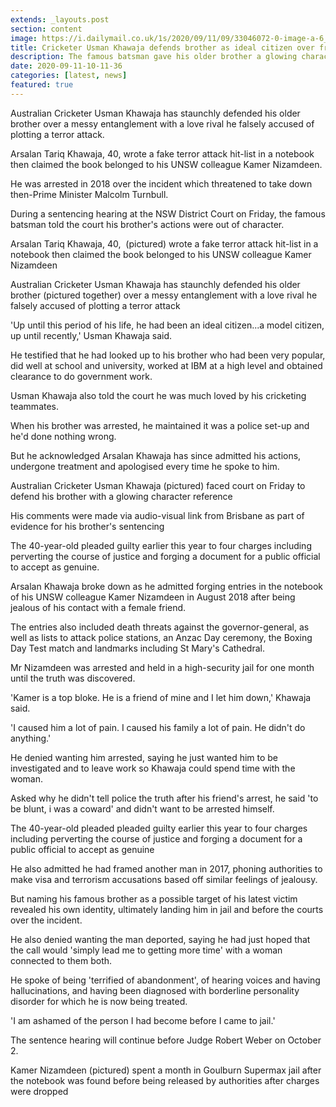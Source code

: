 ```yaml
---
extends: _layouts.post
section: content
image: https://i.dailymail.co.uk/1s/2020/09/11/09/33046072-0-image-a-6_1599813153075.jpg 
title: Cricketer Usman Khawaja defends brother as ideal citizen over framing of love rival for terror plot 
description: The famous batsman gave his older brother a glowing character reference in the NSW District court on Friday over a messy entanglement with a perceived love rival. 
date: 2020-09-11-10-11-36 
categories: [latest, news] 
featured: true 
--- 
```

Australian Cricketer Usman Khawaja has staunchly defended his older brother over a messy entanglement with a love rival he falsely accused of plotting a terror attack. 

Arsalan Tariq Khawaja, 40, wrote a fake terror attack hit-list in a notebook then claimed the book belonged to his UNSW colleague Kamer Nizamdeen.

He was arrested in 2018 over the incident which threatened to take down then-Prime Minister Malcolm Turnbull.

During a sentencing hearing at the NSW District Court on Friday, the famous batsman told the court his brother's actions were out of character. 

Arsalan Tariq Khawaja, 40,  (pictured) wrote a fake terror attack hit-list in a notebook then claimed the book belonged to his UNSW colleague Kamer Nizamdeen

 Australian Cricketer Usman Khawaja has staunchly defended his older brother (pictured together) over a messy entanglement with a love rival he falsely accused of plotting a terror attack

'Up until this period of his life, he had been an ideal citizen...a model citizen, up until recently,' Usman Khawaja said. 

He testified that he had looked up to his brother who had been very popular, did well at school and university, worked at IBM at a high level and obtained clearance to do government work.  

Usman Khawaja also told the court he was much loved by his cricketing teammates. 

When his brother was arrested, he maintained it was a police set-up and he'd done nothing wrong.

But he acknowledged Arsalan Khawaja has since admitted his actions, undergone treatment and apologised every time he spoke to him. 

Australian Cricketer Usman Khawaja (pictured) faced court on Friday to defend his brother with a glowing character reference 

His comments were made via audio-visual link from Brisbane as part of evidence for his brother's sentencing  

The 40-year-old pleaded guilty earlier this year to four charges including perverting the course of justice and forging a document for a public official to accept as genuine.  

Arsalan Khawaja broke down as he admitted forging entries in the notebook of his UNSW colleague Kamer Nizamdeen in August 2018 after being jealous of his contact with a female friend.

The entries also included death threats against the governor-general, as well as lists to attack police stations, an Anzac Day ceremony, the Boxing Day Test match and landmarks including St Mary's Cathedral.

Mr Nizamdeen was arrested and held in a high-security jail for one month until the truth was discovered.

'Kamer is a top bloke. He is a friend of mine and I let him down,' Khawaja said.

'I caused him a lot of pain. I caused his family a lot of pain. He didn't do anything.'

He denied wanting him arrested, saying he just wanted him to be investigated and to leave work so Khawaja could spend time with the woman.

Asked why he didn't tell police the truth after his friend's arrest, he said 'to be blunt, i was a coward' and didn't want to be arrested himself.

The 40-year-old pleaded pleaded guilty earlier this year to four charges including perverting the course of justice and forging a document for a public official to accept as genuine

He also admitted he had framed another man in 2017, phoning authorities to make visa and terrorism accusations based off similar feelings of jealousy. 

But naming his famous brother as a possible target of his latest victim revealed his own identity, ultimately landing him in jail and before the courts over the incident. 

He also denied wanting the man deported, saying he had just hoped that the call would 'simply lead me to getting more time' with a woman connected to them both.

He spoke of being 'terrified of abandonment', of hearing voices and having hallucinations, and having been diagnosed with borderline personality disorder for which he is now being treated.

'I am ashamed of the person I had become before I came to jail.' 

The sentence hearing will continue before Judge Robert Weber on October 2.

Kamer Nizamdeen (pictured) spent a month in Goulburn Supermax jail after the notebook was found before being released by authorities after charges were dropped

